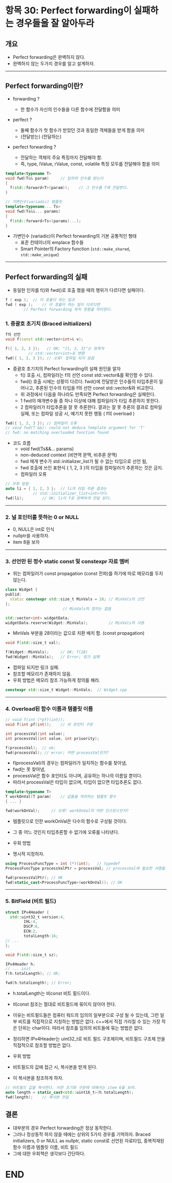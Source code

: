 # 항목 30: Perfect forwarding이 실패하는 경우들을 잘 알아두라
## 개요

- Perfect forwarding은 완벽하지 않다.
- 완벽하지 않는 두가지 경우를 알고 설계하자.

---

## Perfect forwarding이란?

- forwarding ?
  + 한 함수가 자신의 인수들을 다른 함수에 전달함을 의미

- perfect ?
  + 둘째 함수가 첫 함수가 받았던 것과 동일한 객체들을 받게 함을 의미
  + (전달받는) (전달하는)

- perfect forwarding ?
  + 전달하는 객체의 주요 특징까지 전달해야 함.
  + 즉, type, lValue, rValue, const, volatile 특징 모두를 전달해야 함을 의미

```C++
template<typename T>
void fwd(T&& param)		// 임의의 인수를 받는다
{
  f(std::forward<T>(param)); 	// 그 인수를 f에 전달한다.
}

// 가변인수(variadic) 템플릿
template<typename... Ts>
void fwd(Ts&&... params)
{
  f(std::forward<Ts>(params)...);
}
```

- 가변인수 (variadic)이 Perfect forwarding의 기본 공통적인 형태
  + 표준 컨테이너의 emplace 함수들
  + Smart Pointer의 Factory function (`std::make_shared`, `std::make_unique`)

---

## Perfect forwarding의 실패

- 동일한 인자를 f()와 fwd()로 호출 했을 때의 행위가 다르다면 실패이다.
```C++
f ( exp );	// 이 호출이 하는 일과
fwd ( exp );	// 이 호출이 하는 일이 다르다면 
		// Perfect forwarding 하지 못함을 의미한다.
```

### 1. 중괄호 초기치 (Braced initializers)

```C++
f의 선언
void f(const std::vector<int>& v);

f({ 1, 2, 3 });   // OK; "{1, 2, 3}"는 암묵적 
		  // std::vector<int>로 변환
fwd({ 1, 2, 3 }); // 오류! 컴파일 되지 않음
```

- 중괄호 초기치의 Perfect forwarding의 실패 원인을 알자
  + f() 호출 시, 컴파일러는 f의 선언 const std::vector<int>&를 확인할 수 있다.
  + fwd() 호출 시에는 상황이 다르다.
    fwd()에 전달받은 인수들의 타입추론이 일어나고,
    추론된 인수의 타입을 f의 선언 const std::vector<int>&와 비교한다.
  + 위 과정에서 다음을 하나라도 만족되면 Perfect forwarding은 실패한다.
  + 1 fwd의 매개변수들 중 하나 이상에 대해 컴파일러가 타입 추론하지 못한다.
  + 2 컴파일러가 타입추론을 잘 못 추론한다.
    결과는 잘 못 추론의 결과로 컴파일 실패,
    또는 컴파일 성공 시, 예기치 못한 행동 ( f의 overload )

```C++
fwd({ 1, 2, 3 }); // 컴파일러 오류
// void fwd(T &&): could not deduce template argument for 'T'
// fwd: no matching overloaded function found
```

- 코드 흐름
  + void fwd(Ts&&... params)
  + non-deduced context (비연역 문맥, 비추론 문맥)
  + fwd 매개 변수가 std::initializer_list가 될 수 없는 타입으로 선언 됨,
  + fwd 호출에 쓰인 표현식 { 1, 2, 3 }의 타입을 컴파일러가 추론하는 것은 금지.
  + 컴파일러 오류

```C++
// 우회 방법
auto li = { 1, 2, 3 };  // li의 타입 추론 결과는
			// std::initializer_list<int>이다.
fwd(li);		// OK; li이 f로 완벽하게 전달 된다.
```

---

### 2. 널 포인터를 뜻하는 0 or NULL
- 0, NULL은 int로 인식
- nullptr을 사용하자.
- item 8을 보자

---

### 3. 선언만 된 정수 static const 및 constexpr 자료 멤버

- 위는 컴파일러가 const propagation (const 전파)를 하기에 따로 메모리를 두지 않는다.

```C++
class Widget {
publid:
  static constexpr std::size_t MinVals = 28; // MinVals의 선언
};
				 	     // MinVals의 정의는 없음

std::vector<int> widgetData;
widgetData.reserve(Widget::MinVals);         // MinVals의 사용
```

- MinVals 부분을 28이라는 값으로 치환 배치 함. (const propagation)

```C++
void f(std::size_t val);

f(Widget::MinVals); 	// OK; f(28)
fwd(Widget::MinVals);   // Error; 링크 실패
```

- 컴파일 되지만 링크 실패.
- 참조할 메모리가 존재하지 않음.
- 우회 방법은 메모리 참조 가능하게 정의를 해라.

```C++
constexpr std::size_t Widget::MinVals;	// Widget.cpp
```

---

### 4. Overload된 함수 이름과 템플릿 이름

```C++
// void f(int (*pf)(int));
void f(int pf(int));	// 비 포인터 구문

int processVal(int value);
int processVal(int value, int priuority);

f(processVal);  // ok;
fwd(processVal); // error; 어떤 processVal인지?
```

- f(processVal)의 경우는 컴파일러가 일치하는 함수를 찾아냄,
- fwd는 못 찾아냄,
- processVal은 함수 포인터도 아니며, 공유하는 하나의 이름일 뿐이다.
- 따라서 processVal은 타입이 없으며, 타입이 없으면 타입추론도 없다.

```C++
template<typename T>
T workOnVal(T param)	// 값들을 처리하는 템플릿 함수
{ ... }

fwd(workOnVal);		// 오류! workOnVal의 어떤 인스턴스인지?
```
- 템플릿으로 인한 workOnVal은 다수의 함수로 구성될 것이다.
- 그 중 어느 것인지 타입추론할 수 없기에 오류를 나타낸다.

- 우회 방법
- 명시적 지정하자.

```C++
using ProcessFuncType = int (*)(int);	// typedef
ProcessFuncType processValPtr = processVal; // processVal에 필요한 서명을 명시

fwd(processValPtr);	// OK
fwd(static_cast<ProcessFuncType>(workOnVal)); // OK
```

---

### 5. BitField (비트 필드)
```C++
struct IPv4Header {
  std::uint32_t version:4,
		IHL:4,
		DSCP:6,
		ECN:2,
		totalLength:16;
// ...
};

void f(std::size_t sz);

IPv4Header h;
// ... init
f(h.totalLength); // OK;

fwd(h.totalLength); // Error;
```
- h.totalLength는 비const 비트 필드이다.
- 비const 참조는 절대로 비트필드에 묶이지 않아야 한다.
- 이유는 비트필드들은 컴퓨터 워드의 임의의 일부분으로 구성 될 수 있는데,
  그런 일부 비트를 직접적으로 지칭하는 방법은 없다.
  c++에서 직접 가리킬 수 있는 가장 작은 단위는 char이다. 
  따라서 참조를 임의의 비트들에 묶는 방법은 없다.
- 정리하면 IPv4Header는 uint32_t로 비트 필드 구조체이며,
  비트필드 구조체 안을 직접적으로 참조할 방법은 없다.

- 우회 방법
- 비트필드의 값에 접근 시, 복사본을 받게 된다.
- 이 복사본을 참조하게 하자.
```C++
// 비트필드 값을 복사한다. 이런 초기화 구문에 대해서는 item 6을 보라.
auto length = static_cast<std::uint16_t>(h.totalLength);
fwd(length);	// 복사본 전달
```

## 결론

- 대부분의 경우 Perfect forwarding은 정상 동작한다.
- 그러나 정상동작 하지 않을 때에는 상위의 5가지 경우를 기억하자.
  Braced initializers, 0 or NULL as nullptr, static const로 선언된 자료타입,
  중복적재된 함수 이름과 템플릿 이름, 비트 필드
- 그에 대한 우회책은 생각보다 간단하다.

# END
